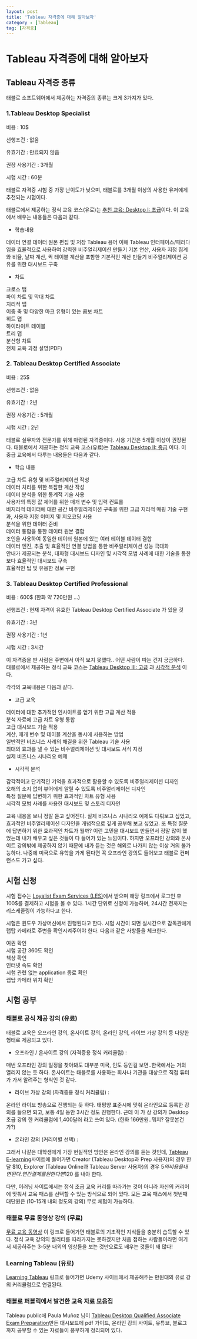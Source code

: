 ```yaml
---
layout: post
title: 'Tableau 자격증에 대해 알아보자'
category : [Tableau]
tag: [자격증]
---
```

 
# Tableau 자격증에 대해 알아보자 

## Tableau 자격증 종류 

태블로 소프트웨어에서 제공하는 자격증의 종류는 크게 3가지가 있다. 


### 1.Tableau Desktop Specialist 

비용 : 10$ 
   
선행조건 : 없음 
   
유효기간 : 만료되지 않음 
   
권장 사용기간 : 3개월  
   
시험 시간 : 60분 

태블로 자격증 시험 중 가장 난이도가 낮으며, 태블로를 3개월 이상의 사용한 유저에게 추천되는 시험이다.

태블로에서 제공하는 정식 교육 코스(유료)는 [추천 교육: Desktop I: 초급](https://www.tableau.com/ko-kr/learn/classroom/desktop-one)이다.  이 교육에서 배우는 내용들은 다음과 같다. 

* 학습내용   
   
데이터 연결 
데이터 원본 편집 및 저장 
Tableau 용어 이해 
Tableau 인터페이스/패러다임을 효율적으로 사용하여 강력한 비주얼리제이션 만들기 
기본 연산, 사용자 지정 집계와 비율, 날짜 계산, 퀵 테이블 계산을 포함한 기본적인 계산 만들기 
비주얼리제이션 공유를 위한 대시보드 구축 

* 차트   
   
크로스 탭   
파이 차트 및 막대 차트   
지리적 맵   
이중 축 및 다양한 마크 유형이 있는 콤보 차트   
히트 맵   
하이라이트 테이블   
트리 맵   
분산형 차트   
전체 교육 과정 설명(PDF)   

### 2. Tableau Desktop Certified Associate 

비용 : 25$   
   
선행조건 : 없음   
   
유효기간 : 2년
    
권장 사용기간 : 5개월   
   
시험 시간 : 2년    

태블로 실무자와 전문가를 위해 마련된 자격증이다. 사용 기간은 5개월 이상이 권장된다. 
태블로에서 제공하는 정식 교육 코스(유료)는 [Tableau Desktop II: 중급](https://www.tableau.com/ko-kr/learn/classroom/desktop-two) 이다. 
이 중급 교육에서 다루는 내용들은 다음과 같다.    
   
* 학습 내용   
    
고급 차트 유형 및 비주얼리제이션 작성   
데이터 처리를 위한 복잡한 계산 작성   
데이터 분석을 위한 통계적 기술 사용   
사용자의 특정 값 제어를 위한 매개 변수 및 입력 컨트롤   
비지리적 데이터에 대한 공간 비주얼리제이션 구축을 위한 고급 지리적 매핑 기술 구현과, 사용자 지정 이미지 및 지오코딩 사용   
분석을 위한 데이터 준비   
데이터 통합을 통한 데이터 원본 결합   
조인을 사용하여 동일한 데이터 원본에 있는 여러 테이블 데이터 결합   
데이터 엔진, 추출 및 효율적인 연결 방법을 통한 비주얼리제이션 성능 극대화   
안내가 제공되는 분석, 대화형 대시보드 디자인 및 시각적 모범 사례에 대한 기술을 통한 보다 효율적인 대시보드 구축   
효율적인 팁 및 유용한 정보 구현   

### 3. Tableau Desktop Certified Professional

비용 : 600$ (한화 약 720만원 ...)   
   
선행조건 : 현재 자격이 유효한  Tableau Desktop Certified Associate 가 있을 것    
   
유효기간 : 3년   
   
권장 사용기간 : 1년    
    
시험 시간 : 3시간   

이 자격증을 딴 사람은 주변에서 아직 보지 못했다.. 어떤 사람이 따는 건지 궁금하다.   
태블로에서 제공하는 정식 교육 코스는 [Tableau Desktop III: 고급](https://www.tableau.com/ko-kr/learn/classroom/desktop-three) 과 [시각적 분석](https://www.tableau.com/ko-kr/learn/classroom/visual-analytics) 이다.    

각각의 교육내용은 다음과 같다.    
   
* 고급 교육 
   
데이터에 대한 추가적인 인사이트를 얻기 위한 고급 계산 적용   
분석 자료에 고급 차트 유형 통합   
고급 대시보드 기술 적용   
계산, 매개 변수 및 테이블 계산을 동시에 사용하는 방법   
일반적인 비즈니스 사례의 해결을 위한 Tableau 기술 사용   
최대의 효과를 낼 수 있는 비주얼리제이션 및 대시보드 서식 지정   
실제 비즈니스 시나리오 예제   

   
* 시각적 분석    
   
감각적이고 단기적인 기억을 효과적으로 활용할 수 있도록 비주얼리제이션 디자인   
오해의 소지 없이 뷰어에게 알릴 수 있도록 비주얼리제이션 디자인   
특정 질문에 답변하기 위한 효과적인 차트 유형 사용   
시각적 모범 사례를 사용한 대시보드 및 스토리 디자인   
   
교육 내용을 보니 정말 듣고 싶어진다. 실제 비즈니스 시나리오 예제도 다뤄보고 싶었고, 효과적인 비주얼리제이션 디자인을 개념적으로 깊게 공부해 보고 싶었고. 또 특정 질문에 답변하기 위한 효과적인 차트가 뭘까? 이런 고민을 대시보드 만들면서 정말 많이 했었는데 내가 배우고 싶은 것들이 다 들어가 있는 느낌이다. 하지만 오프라인 강의와 온사이트 강의밖에 제공하지 않기 때문에 내가 듣는 것은 해외로 나가지 않는 이상 거의 불가능하다.
나중에 미국으로 유학을 가게 된다면 꼭 오프라인 강의도 들어보고 태블로 컨퍼런스도 가고 싶다. 
   
## 시험 신청   
시험 접수는 [Loyalist Exam Services (LES)](https://tableau.lcsexams.com/)에서 받으며 해당 링크에서 로그인 후 100$를 결제하고 시험을 볼 수 있다. 1시간 단위로 신청이 가능하며, 24시간 전까지는 리스케줄링이 가능하다고 한다.   

시험은 윈도우 가상머신에서 진행된다고 한다. 시험 시간이 되면 실시간으로 감독관에게 랩탑 카메라로 주변을 확인시켜주어야 한다. 다음과 같은 사항들을 체크한다.   
   
여권 확인   
시험 공간 360도 확인   
책상 확인   
인터넷 속도 확인   
시험 관련 없는 application 종료 확인     
랩탑 카메라 위치 확인   


## 시험 공부   

### 태블로 공식 제공 강의 (유료)   

태블로 교육은 오프라인 강의, 온사이트 강의, 온라인 강의, 라이브 가상 강의 등 다양한 형태로 제공되고 있다.   

* 오프라인 / 온사이트 강의 (자격증용 정식 커리큘럼) : 

매번 오프라인 강의 일정을 찾아봐도 대부분 미국, 인도 등인걸 보면..한국에서는 거의 열리지 않는 듯 하다. 온사이트는 태블로를 사용하는 회사나 기관을 대상으로 직접 튜터가 가서 알려주는 형식인 것 같다.   


* 라이브 가상 강의 (자격증용 정식 커리큘럼) :  

온라인 라이브 방송으로 진행되는 듯 하다. 태평양 표준시에 맞춰 온라인으로 등록한 강의를 들으면 되고, 보통 4일 동안 3시간 정도 진행한다. 근데 이 가
상 강의가 Desktop 초급 강의 한 커리큘럼에 1,400달러 라고 쓰여 있다. (한화 166만원..뭐지? 잘못본건가?)   

* 온라인 강의 (커리어별 선택)  : 

그래서 나같은 대학생에게 가장 현실적인 방안은 온라인 강의를 듣는 것인데, [Tableau E-learning](https://elearning-samples.tableau.com/)사이트에 들어가면 Creator (Tableau Desktop과 Prep 사용자)의 경우 한달 $10, Explorer (Tableau Online과 Tableau Server 사용자)의 경우 $5 의 비용을 내면 된다. 연간 결제를 원한다면 120$ 를 내야 한다.    

다만, 이러닝 사이트에서는 정식 초급 교육 커리를 따라가는 것이 아니라 자신의 커리어에 맞춰서 교육 패스를 선택할 수 있는 방식으로 되어 있다. 
모든 교육 패스에서 첫번째 대단원은 (10-15개 내외 정도의 강의) 무료 체험이 가능하다.   


### 태블로 무료 동영상 강의 (무료)   

[무료 교육 동영상](https://www.tableau.com/ko-kr/learn/training/20201) 이 링크로 들어가면 태블로의 기초적인 지식들을 충분히 습득할 수 있다.
정식 교육 강의의 퀄리티를 따라가지는 못하겠지만 처음 접하는 사람들이라면 여기서 제공하주는 3-5분 내외의 영상들을 보는 것만으로도 배우는 것들이 꽤 많다!   


### Learning Tableau (유료)

[Learning Tableau](https://learningtableau.com/#courses) 링크로 들어가면 Udemy 사이트에서 제공해주는 만원대의 유료 강의 커리큘럼으로 연결된다.   


### 태블로 퍼블릭에서 발견한 교육 자료 모읍집 

Tableau public에 Paula Muñoz 님이 [Tableau Desktop Qualified Associate Exam Preparation](https://public.tableau.com/profile/paula.munoz#!/vizhome/DQA_Preparation/Tableau_DQA_Certification_Study_Resources)만든 대시보드에 pdf 가이드, 온라인 강의 사이트, 유튜브, 블로그 까지 공부할 수 있는 자료들이 풍부하게 정리되어 있다.   
